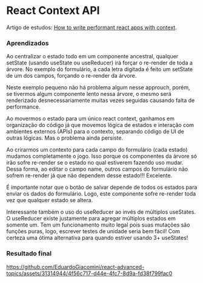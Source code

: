 # React Context API

Artigo de estudos: [How to write performant react apps with context](https://www.developerway.com/posts/how-to-write-performant-react-apps-with-context).

### Aprendizados

Ao centralizar o estado todo em um componente ancestral, qualquer setState (usando useState ou useReducer) irá forçar
o re-render de toda a árvore. No exemplo do formulário, a cada letra digitada é feito um setState de um dos campos,
forçando o re-render da árvore.

Neste exemplo pequeno não há problema algum nesse approuch, porém, se tivermos algum componente lento nessa árvore,
o mesmo será renderizado desnecessariamente muitas vezes seguidas causando falta de performance.

Ao movermos o estado para um único react context, ganhamos em organização do código já que movemos lógica de estados e
interação com ambientes externos (APIs) para o contexto, separando código de UI de outras lógicas. Mas o problema ainda
persiste.

Ao crirarmos um contexto para cada campo do formulário (cada estado) mudamos completamente o jogo. Isso porque os
componentes da árvore só irão sofre re-render se o estado no qual estiverem fazendo uso mudar. Dessa forma, ao editar
o campo name, outros campos do formulário não sofrem re-render já que não dependem desse estado!!! Excelente.

É importante notar que o botão de salvar depende de todos os estados para enviar os dados do formulário. Logo, este
componente sofre re-render toda vez que qualquer estado se altera.

Interessante também o uso do useReducer ao invés de múltiplos useStates. O useReducer existe justamente para agregar
múltiplos estados em somente um. Tem um funcionamento muito legal pois suas mutações são funções puras, logo, escrever
testes de unidade seria bem fácil! Com certeza uma ótima alternativa para quando estiver usando 3+ useStates!

### Resultado final

https://github.com/EduardoGiacomini/react-advanced-topics/assets/31314944/4f56c717-d44e-4fc7-8d9a-fd38f799fac0

